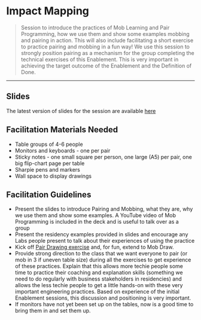 # Impact Mapping

> Session to introduce the practices of Mob Learning and Pair Programming, how we use them and show some examples mobbing and pairing in action. This will also include facilitating a short exercise to practice pairing and mobbing in a fun way! We use this session to strongly position pairing as a mechanism for the group completing the technical exercises of this Enablement. This is very important in achieving the target outcome of the Enablement and the Definition of Done.

_____


## Slides

The latest version of slides for the session are available [here](https://docs.google.com/presentation/d/1FQ16TPWh3IrSnG97baaE1Tace9XV7p0uu0MdQuOdMZ4/edit?usp=sharing)




## Facilitation Materials Needed

* Table groups of 4-6 people
* Monitors and keyboards - one per pair
* Sticky notes - one small square per person, one large (A5) per pair, one big flip-chart page per table
* Sharpie pens and markers
* Wall space to display drawings



## Facilitation Guidelines

* Present the slides to introduce Pairing and Mobbing, what they are, why we use them and show some examples. A YouTube video of Mob Programming is included in the deck and is useful to talk over as a group
* Present the residency examples provided in slides and encourage any Labs people present to talk about their experiences of using the practice
* Kick off [Pair Drawing exercise](https://www.industriallogic.com/blog/pairdraw-2/) and, for fun, extend to Mob Draw.
* Provide strong direction to the class that we want everyone to pair (or mob in 3 if uneven table size) during all the exercises to get experience of these practices. Explain that this allows more techie people some time to practice their coaching and explanation skills (something we need to do regularly with business stakeholders in residencies) and allows the less techie people to get a little hands-on with these very important engineering practices. Based on experience of the initial Enablement sessions, this discussion and positioning is very important.
* If monitors have not yet been set up on the tables, now is a good time to bring them in and set them up.